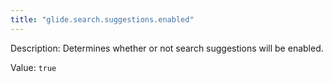 ```yaml
---
title: "glide.search.suggestions.enabled"
---
```


Description: Determines whether or not search suggestions will be enabled.

Value: `true`